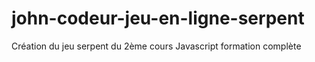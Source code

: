 # john-codeur-jeu-en-ligne-serpent
Création du jeu serpent du 2ème cours Javascript formation complète